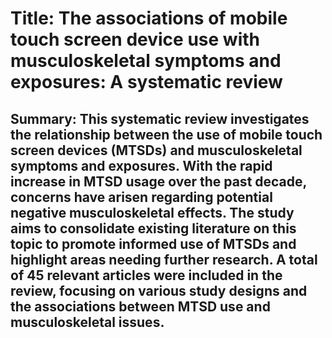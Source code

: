 # Title: The associations of mobile touch screen device use with musculoskeletal symptoms and exposures: A systematic review

## Summary: This systematic review investigates the relationship between the use of mobile touch screen devices (MTSDs) and musculoskeletal symptoms and exposures. With the rapid increase in MTSD usage over the past decade, concerns have arisen regarding potential negative musculoskeletal effects. The study aims to consolidate existing literature on this topic to promote informed use of MTSDs and highlight areas needing further research. A total of 45 relevant articles were included in the review, focusing on various study designs and the associations between MTSD use and musculoskeletal issues.